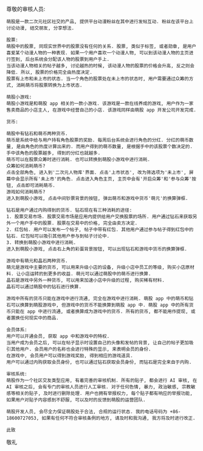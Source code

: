 尊敬的审核人员:

    萌股是一款二次元社区社交的产品, 提供平台动漫粉丝在其中进行发帖互动. 粉丝在该平台上讨论动漫, 结交朋友, 分享想法.

    股票:
    萌股中的股票, 同现实世界中的股票没有任何的关系. 股票, 类似于标签, 或者勋章, 是用户喜爱某个动漫人物的一种表现. 如果一个用户喜欢一个动漫人物, 可以到该动漫人物的主页进行签到, 后台系统会分配该人物的股票到用户手上.
    当该动漫人物相关的帖子越多, 讨论越热的时候, 该动漫人物的股票的价格会升高, 反之则会降低. 所以, 股票的价格完全由热度决定.
    股票有上市和未上市的状态. 当一个角色的股票处在未上市的状态时, 用户需要通过众筹的方式, 消耗萌币将股票转换为上市状态.

    萌股小游戏:
    萌股小游戏是和萌股 app 相关的一款小游戏. 该游戏是一款在线养成的游戏, 用户作为一家售卖商品的小店主人, 在游戏中经营自己的小店. 该游戏同样由萌股 app 开发公司开发完成. 

    货币:

    萌股中有钻石和萌币两种货币.
    萌币是系统中给与用户持有角色股票的奖励. 每周后台系统会进行角色的分红. 分红的萌币数量, 是由角色的热度计算出来的. 而用户得到的萌币数量, 是根据手中的该股票个数决定的. 手中该角色的股票越多, 得到的分红也就越多.
    萌币可以在股票众筹时进行消耗. 也可以转换到萌股小游戏中进行消耗.
    众筹如何消耗萌币?
    点击全部角色, 进入到'二次元人物库'界面. 点击'上市状态', 改为筛选项为'未上市', 屏幕中会显示所有'未上市'的角色. 点击进入角色主页, 主页中会有'开启众筹'和'参与众筹'按钮, 点击即可消耗萌币.
    游戏如何消耗萌币?
    进入到萌股小游戏, 点击中间钞票背景的按钮, 弹出萌币和游戏中货币'萌元'的换算弹框. 

    钻石是用户通过内购得到的货币. 钻石现在有三种消耗的途径:
    1. 股票交易市场. 股票交易市场是应用内提供给用户交换股票的场所. 用户通过钻石来获取另外一个用户手中的股票. 股票在交易中的价格, 完全由卖方决定.
    2. 红包帖. 用户可以发布一个帖子, 帖子中带有红包. 其他用户通过参与帖子得到红包中的钻石. 红包帖可以吸引其他用户参与到帖子讨论中.
    3. 转换到萌股小游戏中进行消耗.
    进入到萌股小游戏, 点击右上角的彩蛋背景按钮, 可以出现钻石和游戏中货币的换算弹框.

    游戏中有萌元和晶石两种货币.
    萌元是游戏中主要的货币, 可以用来升级小店的设备, 升级小店中员工的等级, 购买小店原材料. 让小店运转的到更多的收益. 萌元可以通过萌股中的萌币进行换算.
    晶石是游戏中另外一种货币, 可以用来加速小店中升级的过程, 购买稀有材料. 
    晶石可以通过萌股中的钻石进行换算.

    游戏中所有的货币只能在游戏中进行流通, 完全在游戏中进行消耗. 萌股 app 中的萌币和钻石可以换算到萌股游戏中, 但游戏中的货币不能换算到萌股 app 中. 萌股 app 中的所有货币只能在 app 中进行流通, 或者换算成为游戏中的货币. 所有的货币, 都不能用作提现, 或者置换任何现实中的商品.

    会员体系:
    用户可以开通会员, 获取 app 中和游戏中的特权.
    当用户成为会员之后, 可以在帖子显示时设置自己的头像和发帖的背景, 让自己的帖子更加吸引其他用户. 会员用户的名称也会进行特殊的显示, 来表明会员的身份.
    在游戏中, 会员用户可以得到游戏奖励, 得到相应的游戏道具.
    用户可以通过内购获取会员身份, 也可以通过钻石获取会员身份, 而钻石是完全来自于内购.

    审核系统:
    萌股作为一个社区交友类型应用, 有着完善的审核机制. 所有的贴子, 都会进行 AI 审核, 在 AI 审核之后, 会有专门的审核人员进行人工审核. 对于任何色情, 暴力, 政治敏感, 宗教敏感等相关的贴子, 及时进行删除处理. 用户也拥有举报权力, 每个贴子都有响应的举报功能, 如果用户对贴子内容感到不舒服, 可以及时的反馈到萌股的运营团队.

    萌股开发人员, 会尽全力保证萌股处于合法, 合规的运行状态. 我的电话号码为 +86-18600727053, 如果有任何不符合审核条例的地方, 请及时和我沟通, 我方将及时进行改正.

    此致
敬礼